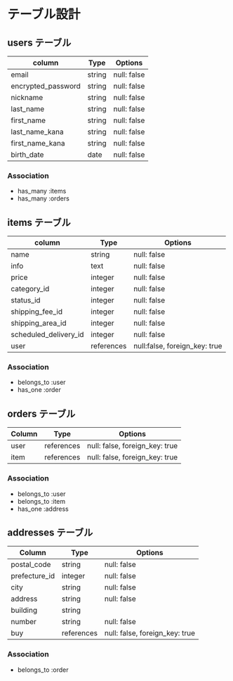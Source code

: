# テーブル設計


## users テーブル
| column             | Type   | Options     |
| ------------------ | ------ | ----------- |
| email              | string | null: false |
| encrypted_password | string | null: false |
| nickname           | string | null: false |
| last_name          | string | null: false |
| first_name         | string | null: false |
| last_name_kana     | string | null: false |
| first_name_kana    | string | null: false |
| birth_date         | date   | null: false |


### Association

- has_many :items
- has_many :orders




## items テーブル
| column                | Type       | Options                       |
| --------------------- | ---------- | ----------------------------- |
| name                  | string     | null: false                   |
| info                  | text       | null: false                   |
| price                 | integer    | null: false                   |
| category_id           | integer    | null: false                   |
| status_id             | integer    | null: false                   |
| shipping_fee_id       | integer    | null: false                   |
| shipping_area_id      | integer    | null: false                   |
| scheduled_delivery_id | integer    | null: false                   |
| user                  | references | null:false, foreign_key: true |


### Association

- belongs_to :user
- has_one :order




## orders テーブル
| Column | Type       | Options                        |
| ------ | ---------- | ------------------------------ |
| user   | references | null: false, foreign_key: true |
| item   | references | null: false, foreign_key: true |


### Association
- belongs_to :user
- belongs_to :item
- has_one :address




## addresses テーブル
| Column        | Type       | Options                        |
| ------------- | ---------- | ------------------------------ |
| postal_code   | string     | null: false                    |
| prefecture_id | integer    | null: false                    |
| city          | string     | null: false                    |
| address       | string     | null: false                    |
| building      | string     |                                |
| number        | string     | null: false                    |
| buy           | references | null: false, foreign_key: true |


### Association
- belongs_to :order